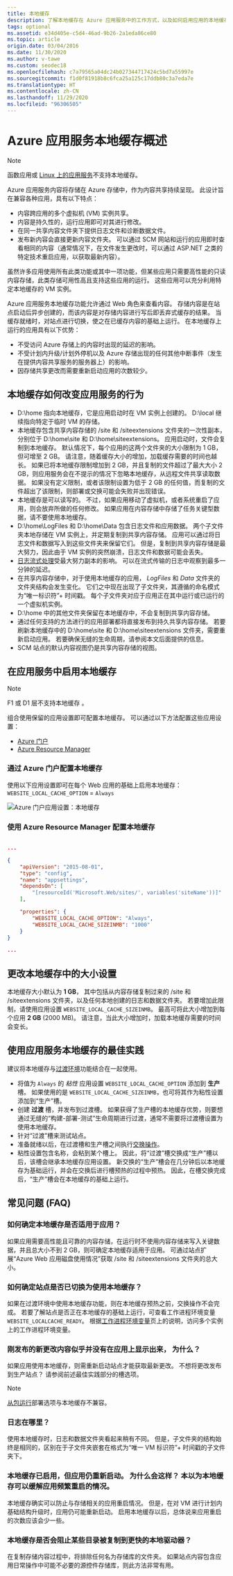 ```yaml
---
title: 本地缓存
description: 了解本地缓存在 Azure 应用服务中的工作方式，以及如何启用应用的本地缓存、调整其大小和查询其状态。
tags: optional
ms.assetid: e34d405e-c5d4-46ad-9b26-2a1eda86ce80
ms.topic: article
origin.date: 03/04/2016
ms.date: 11/30/2020
ms.author: v-tawe
ms.custom: seodec18
ms.openlocfilehash: c7a79565a04dc24b027344717424c5bd7a55997e
ms.sourcegitcommit: f1d0f81918b8c6fca25a125c17ddb80c3a7eda7e
ms.translationtype: HT
ms.contentlocale: zh-CN
ms.lasthandoff: 11/29/2020
ms.locfileid: "96306505"
---
```

# <a name="azure-app-service-local-cache-overview"></a>Azure 应用服务本地缓存概述

> [!NOTE]
> 函数应用或 [Linux 上的应用服务](overview.md#app-service-on-linux)不支持本地缓存。

<!--[Windows Containers](quickstart-custom-container.md?pivots=container-windows)-->

Azure 应用服务内容将存储在 Azure 存储中，作为内容共享持续呈现。 此设计旨在兼容各种应用，具有以下特点：  

* 内容跨应用的多个虚拟机 (VM) 实例共享。
* 内容是持久性的，运行应用即可对其进行修改。
* 在同一共享内容文件夹下提供日志文件和诊断数据文件。
* 发布新内容会直接更新内容文件夹。 可以通过 SCM 网站和运行的应用即时查看相同的内容（通常情况下，在文件发生更改时，可以通过 ASP.NET 之类的特定技术重启应用，以获取最新内容）。

虽然许多应用使用所有此类功能或其中一项功能，但某些应用只需要高性能的只读内容存储，此类存储可用性高且支持这些应用的运行。 这些应用可以充分利用特定本地缓存的 VM 实例。

Azure 应用服务本地缓存功能允许通过 Web 角色来查看内容。 存储内容是在站点启动后异步创建的，而该内容是对存储内容进行写后即丢弃式缓存的结果。 当缓存就绪时，对站点进行切换，使之在已缓存内容的基础上运行。 在本地缓存上运行的应用具有以下优势：

* 不受访问 Azure 存储上的内容时出现的延迟的影响。
* 不受计划内升级/计划外停机以及 Azure 存储出现的任何其他中断事件（发生在提供内容共享服务的服务器上）的影响。
* 因存储共享更改而需要重新启动应用的次数较少。

## <a name="how-the-local-cache-changes-the-behavior-of-app-service"></a>本地缓存如何改变应用服务的行为
* D:\home 指向本地缓存，它是应用启动时在 VM 实例上创建的。 D:\local 继续指向特定于临时 VM 的存储。
* 本地缓存包含共享内容存储的 /site 和 /siteextensions 文件夹的一次性副本，分别位于 D:\home\site 和 D:\home\siteextensions。    应用启动时，文件会复制到本地缓存。 默认情况下，每个应用的这两个文件夹的大小限制为 1 GB，但可增至 2 GB。 请注意，随着缓存大小的增加，加载缓存需要的时间也越长。 如果已将本地缓存限制增加到 2 GB，并且复制的文件超过了最大大小 2 GB，则应用服务会在不提示的情况下忽略本地缓存，从远程文件共享读取数据。 如果没有定义限制，或者该限制设置为低于 2 GB 的任何值，而复制的文件超出了该限制，则部署或交换可能会失败并出现错误。
* 本地缓存是可以读写的。 不过，如果应用移动了虚拟机，或者系统重启了应用，则会放弃所做的任何修改。 如果应用在内容存储中存储了任务关键型数据，请不要使用本地缓存。
* D:\home\LogFiles 和 D:\home\Data 包含日志文件和应用数据。  两个子文件夹本地存储在 VM 实例上，并定期复制到共享内容存储。 应用可以通过将日志文件和数据写入到这些文件夹来保留它们。 但是，复制到共享内容存储是最大努力，因此由于 VM 实例的突然崩溃，日志文件和数据可能会丢失。
* [日志流式处理](troubleshoot-diagnostic-logs.md#stream-logs)受最大努力副本的影响。 可以在流式传输的日志中观察到最多一分钟的延迟。
* 在共享内容存储中，对于使用本地缓存的应用， _LogFiles_ 和 _Data_ 文件夹的文件夹结构会发生变化。 它们之中现在出现了子文件夹，其遵循的命名模式为“唯一标识符”+ 时间戳。 每个子文件夹对应于应用正在其中运行或已运行的一个虚拟机实例。
* D:\home 中的其他文件夹保留在本地缓存中，不会复制到共享内容存储。
* 通过任何支持的方法进行的应用部署都将直接发布到持久共享内容存储。 若要刷新本地缓存中的 D:\home\site 和 D:\home\siteextensions 文件夹，需要重新启动应用。  若要确保无缝的生命周期，请参阅本文后面提供的信息。
* SCM 站点的默认内容视图仍是共享内容存储的视图。

## <a name="enable-local-cache-in-app-service"></a>在应用服务中启用本地缓存 

> [!NOTE]
> F1 或 D1 层不支持本地缓存 。 

组合使用保留的应用设置即可配置本地缓存。 可以通过以下方法配置这些应用设置：

* [Azure 门户](#Configure-Local-Cache-Portal)
* [Azure Resource Manager](#Configure-Local-Cache-ARM)

### <a name="configure-local-cache-by-using-the-azure-portal"></a>通过 Azure 门户配置本地缓存
<a name="Configure-Local-Cache-Portal"></a>

使用以下应用设置即可在每个 Web 应用的基础上启用本地缓存： `WEBSITE_LOCAL_CACHE_OPTION` = `Always`  

![Azure 门户应用设置：本地缓存](media/app-service-local-cache-overview/app-service-local-cache-configure-portal.png)

### <a name="configure-local-cache-by-using-azure-resource-manager"></a>使用 Azure Resource Manager 配置本地缓存
<a name="Configure-Local-Cache-ARM"></a>

```json

...

{
    "apiVersion": "2015-08-01",
    "type": "config",
    "name": "appsettings",
    "dependsOn": [
        "[resourceId('Microsoft.Web/sites/', variables('siteName'))]"
    ],

    "properties": {
        "WEBSITE_LOCAL_CACHE_OPTION": "Always",
        "WEBSITE_LOCAL_CACHE_SIZEINMB": "1000"
    }
}

...
```

## <a name="change-the-size-setting-in-local-cache"></a>更改本地缓存中的大小设置
本地缓存大小默认为 **1 GB**， 其中包括从内容存储复制过来的 /site 和 /siteextensions 文件夹，以及任何本地创建的日志和数据文件夹。 若要增加此限制，请使用应用设置 `WEBSITE_LOCAL_CACHE_SIZEINMB`。 最高可将此大小增加到每个应用 **2 GB** (2000 MB)。 请注意，当此大小增加时，加载本地缓存需要的时间会变长。

## <a name="best-practices-for-using-app-service-local-cache"></a>使用应用服务本地缓存的最佳实践
建议将本地缓存与[过渡环境](../app-service/deploy-staging-slots.md)功能结合在一起使用。

* 将值为 `Always` 的 *粘性* 应用设置 `WEBSITE_LOCAL_CACHE_OPTION` 添加到 **生产** 槽。 如果使用的是 `WEBSITE_LOCAL_CACHE_SIZEINMB`，也可将其作为粘性设置添加到“生产”槽。
* 创建 **过渡** 槽，并发布到过渡槽。 如果获得了生产槽的本地缓存优势，则要想通过无缝的“构建-部署-测试”生命周期进行过渡，通常不需要将过渡槽设置为使用本地缓存。
* 针对“过渡”槽来测试站点。  
* 准备就绪以后，在过渡槽和生产槽之间执行[交换操作](../app-service/deploy-staging-slots.md#Swap)。  
* 粘性设置包含名称，会粘到某个槽上。 因此，将“过渡”槽交换成“生产”槽以后，该槽会继承本地缓存应用设置。 新交换的“生产”槽会在几分钟后以本地缓存为基础运行，并会在交换后进行槽预热的过程中预热。 因此，在槽交换完成后，“生产”槽会在本地缓存的基础上运行。

## <a name="frequently-asked-questions-faq"></a>常见问题 (FAQ)

### <a name="how-can-i-tell-if-local-cache-applies-to-my-app"></a>如何确定本地缓存是否适用于应用？
如果应用需要高性能且可靠的内容存储，在运行时不使用内容存储来写入关键数据，并且总大小不到 2 GB，则可确定本地缓存适用于应用。 可通过站点扩展“Azure Web 应用磁盘使用情况”获取 /site 和 /siteextensions 文件夹的总大小。

### <a name="how-can-i-tell-if-my-site-has-switched-to-using-local-cache"></a>如何确定站点是否已切换为使用本地缓存？
如果在过渡环境中使用本地缓存功能，则在本地缓存预热之前，交换操作不会完成。 若要了解站点是否正在本地缓存的基础上运行，可查看工作进程环境变量 `WEBSITE_LOCALCACHE_READY`。 根据[工作进程环境变量](https://github.com/projectkudu/kudu/wiki/Process-Threads-list-and-minidump-gcdump-diagsession#process-environment-variable)页上的说明，访问多个实例上的工作进程环境变量。  

### <a name="i-just-published-new-changes-but-my-app-does-not-seem-to-have-them-why"></a>刚发布的新更改内容似乎并没有在应用上显示出来， 为什么？
如果应用使用本地缓存，则需重新启动站点才能获取最新更改。 不想将更改发布到生产站点？ 请参阅前述最佳实践部分的槽选项。

> [!NOTE]
> [从包运行](deploy-run-package.md)部署选项与本地缓存不兼容。

### <a name="where-are-my-logs"></a>日志在哪里？
使用本地缓存时，日志和数据文件夹看起来稍有不同。 但是，子文件夹的结构始终是相同的，区别在于子文件夹嵌套在格式为“唯一 VM 标识符”+ 时间戳的子文件夹下。

### <a name="i-have-local-cache-enabled-but-my--app-still-gets-restarted-why-is-that-i-thought-local-cache-helped-with-frequent-app-restarts"></a>本地缓存已启用，但应用仍重新启动。 为什么会这样？ 本以为本地缓存可以缓解应用频繁重启的情况。
本地缓存确实可以防止与存储相关的应用重启情况。 但是，在对 VM 进行计划内基础结构升级时，应用仍可能重新启动。 启用本地缓存以后，总体说来应用重启的次数应该会少一些。

### <a name="does-local-cache-exclude-any-directories-from-being-copied-to-the-faster-local-drive"></a>本地缓存是否会阻止某些目录被复制到更快的本地驱动器？
在复制存储内容过程中，将排除任何名为存储库的文件夹。 如果站点内容包含应用日常操作中可能不必要的源控件存储库，则此方法非常有用。
